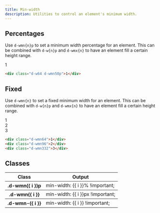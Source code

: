 ```yaml
---
title: Min-width
description: Utilities to control an element's minimum width.
---
```


## Percentages

Use `d-wmn{n}p` to set a minimum width percentage for an element. This can be combined with `d-w{n}p` and `d-wmx{n}` to have an element fill a certain height range.

<code-well-header class="d-d-flex d-jc-center d-p24 d-bgc-purple-100 d-bgo50 d-w100p d-flow16" custom>
  <div class="d-fl-center d-py16 d-px8 d-w64 d-wmn50p d-bgc-purple-300 d-bar4 d-fs-300 d-fw-bold d-ta-center">1</div>
</code-well-header>

```html
<div class="d-w64 d-wmn50p">1</div>
```

## Fixed

Use `d-wmn{n}` to set a fixed minimum width for an element. This can be combined with `d-w{n}p` and `d-wmx{n}` to have an element fill a certain height range.

<code-well-header class="d-d-flex d-p24 d-bgc-magenta-100 d-bgo50 d-w100p d-flow16 d-of-x-scroll d-fs-300 d-fw-bold d-ta-center" custom>
  <div class="d-fl-center d-py16 d-px8 d-w64 d-h64 d-wmn64 d-bgc-magenta-100 d-bar4">1</div>
  <div class="d-fl-center d-py16 d-px8 d-w64 d-h64 d-wmn96 d-bgc-magenta-100 d-bar4">2</div>
  <div class="d-fl-center d-py16 d-px8 d-w64 d-h64 d-wmn332 d-bgc-magenta-100 d-bar4">3</div>
</code-well-header>

```html
<div class="d-wmn64">1</div>
<div class="d-wmn96">2</div>
<div class="d-wmn332">3</div>
```

<script setup>
  import { percentage, fixed, other } from '@data/width-height.json';
</script>

## Classes

<div class="d-h464 d-of-y-scroll d-bb d-bc-black-200">
  <table class="d-table dialtone-doc-table">
    <thead>
      <tr>
        <th scope="col" class="d-w30p">Class</th>
        <th scope="col">Output</th>
      </tr>
    </thead>
    <tbody>
      <tr v-for="i in percentage">
        <th scope="row" class="d-code--sm d-fc-purple-400">.d-wmn{{ i }}p</th>
        <td class="d-code--sm">min-width: {{ i }}% !important;</td>
      </tr>
    </tbody>
    <tbody>
      <tr v-for="i in fixed">
        <th scope="row" class="d-code--sm d-fc-purple-400">.d-wmn{{ i }}</th>
        <td class="d-code--sm">min-width: {{ i }}px !important;</td>
      </tr>
    </tbody>
    <tbody>
      <tr v-for="i in other">
        <th scope="row" class="d-code--sm d-fc-purple-400">.d-wmn-{{ i }}</th>
        <td class="d-code--sm">min-width: {{ i }} !important;</td>
      </tr>
    </tbody>
  </table>
</div>
